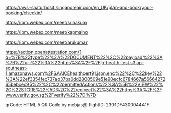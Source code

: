 
https://aws-saaturbosit.singaporeair.com/en_UK/plan-and-book/your-booking/checkin/

https://ibm.webex.com/meet/srihakum

https://ibm.webex.com/meet/kapmalho

https://ibm.webex.com/meet/arukumar

https://action.openattestation.com/?q=%7B%22type%22%3A%22DOCUMENT%22%2C%22payload%22%3A%7B%22uri%22%3A%22https%3A%2F%2Fjh-health-test.s3.ap-southeast-1.amazonaws.com%2FSAAICEhealthcert91.json.enc%22%2C%22key%22%3A%22ef3354fec737ab37ba0dd2800509e51e90ecfc6784667a5666427265bebcec95%22%2C%22permittedActions%22%3A%5B%22VIEW%22%2C%22STORE%22%5D%2C%22redirect%22%3A%22https%3A%2F%2Fwww.verify.gov.sg%2Fverify%22%7D%7D


qrCode: HTML 5 QR Code by mebjas@
flightID: 2301DF430004441F
